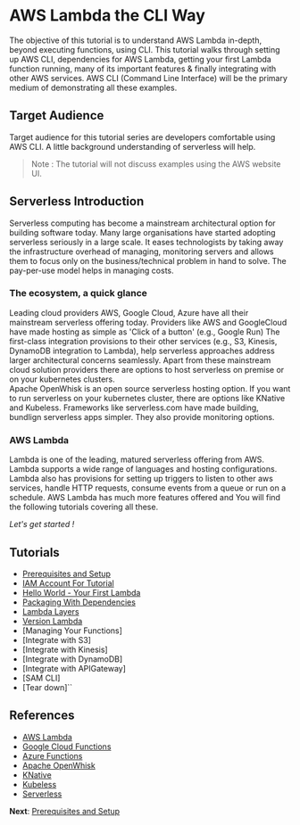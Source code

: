# AWS Lambda the CLI Way

The objective of this tutorial is to understand AWS Lambda in-depth, beyond executing functions, using CLI. 
This tutorial walks through setting up AWS CLI, dependencies for AWS Lambda, getting your first Lambda function running, 
many of its important features & finally integrating with other AWS services. AWS CLI (Command Line Interface) will be 
the primary medium of demonstrating all these examples.

## Target Audience
Target audience for this tutorial series are developers comfortable using AWS CLI. 
A little background understanding of serverless will help. 
> Note : The tutorial will not discuss examples using the AWS website UI.     

## Serverless Introduction
Serverless computing has become a mainstream architectural option for building software today. 
Many large organisations have started adopting serverless seriously in a large scale. 
It eases technologists by taking away the infrastructure overhead of managing, monitoring servers and allows them 
to focus only on the business/technical problem in hand to solve. 
The pay-per-use model helps in managing costs. 

### The ecosystem, a quick glance
Leading cloud providers AWS, Google Cloud, Azure have all their mainstream serverless offering today. 
Providers like AWS and GoogleCloud have made hosting as simple as 'Click of a button'  (e.g., Google Run) 
The first-class integration provisions to their other services (e.g., S3, Kinesis, DynamoDB integration to Lambda), 
help serverless approaches address larger architectural concerns seamlessly. 
Apart from these mainstream cloud solution providers there are options to host serverless on premise or on your kubernetes clusters.  
Apache OpenWhisk is an open source serverless hosting option.  If you want to run serverless on your kubernetes cluster, 
there are options like KNative and Kubeless. Frameworks like serverless.com have made building, bundlign serverless apps 
simpler. They also provide monitoring options.

### AWS Lambda
Lambda is one of the leading, matured serverless offering from AWS. 
Lambda supports a wide range of languages and hosting configurations. 
Lambda also has provisions for setting up triggers to listen to other aws services, handle HTTP requests, 
consume events from a queue or run on a schedule. AWS Lambda has much more features offered and 
You will find the following tutorials covering all these.

*Let's get started !*

## Tutorials

* [Prerequisites and Setup](docs/01-aws-cli-installation.md)
* [IAM Account For Tutorial](docs/02-iam-account-setup.md)
* [Hello World - Your First Lambda](docs/03-hello-world-your-first-lambda.md)
* [Packaging With Dependencies](docs/04-packaging-lambda-with-dependencies.md)
* [Lambda Layers](docs/05-lambda-layers.md)
* [Version Lambda](docs/06-version-lambda)
* [Managing Your Functions]
* [Integrate with S3]
* [Integrate with Kinesis]
* [Integrate with DynamoDB]
* [Integrate with APIGateway]
* [SAM CLI]
* [Tear down]``

## References
- [AWS Lambda](https://aws.amazon.com/lambda/)
- [Google Cloud Functions](https://cloud.google.com/functions/)
- [Azure Functions](https://azure.microsoft.com/en-gb/services/functions/)
- [Apache OpenWhisk](https://openwhisk.apache.org/)
- [KNative](https://cloud.google.com/knative/)
- [Kubeless](https://kubeless.io/)
- [Serverless](https://serverless.com/)  

**Next**: [Prerequisites and Setup](docs/01-aws-cli-installation.md)